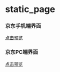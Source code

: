 # static_page


### 京东手机端界面

[点击预览](https://younger-peng.github.io/static_page/jd/index.html)

### 京东PC端界面

[点击预览](https://younger-peng.github.io/static_page/jd_pc/index.html)